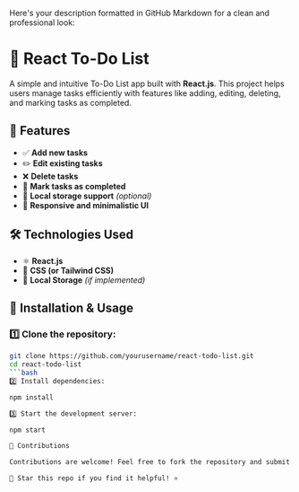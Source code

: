 Here's your description formatted in GitHub Markdown for a clean and professional look:

# 📝 React To-Do List  

A simple and intuitive To-Do List app built with **React.js**. This project helps users manage tasks efficiently with features like adding, editing, deleting, and marking tasks as completed.  

## 🚀 Features  
- ✅ **Add new tasks**  
- ✏️ **Edit existing tasks**  
- ❌ **Delete tasks**  
- 🎯 **Mark tasks as completed**  
- 📁 **Local storage support** *(optional)*  
- 🎨 **Responsive and minimalistic UI**  

## 🛠️ Technologies Used  
- ⚛️ **React.js**  
- 🎨 **CSS (or Tailwind CSS)**  
- 💾 **Local Storage** *(if implemented)*  

## 📌 Installation & Usage  

### 1️⃣ Clone the repository:  
```bash
git clone https://github.com/yourusername/react-todo-list.git
cd react-todo-list
```bash
2️⃣ Install dependencies:

npm install

3️⃣ Start the development server:

npm start

🎯 Contributions

Contributions are welcome! Feel free to fork the repository and submit a pull request.

📌 Star this repo if you find it helpful! ⭐
